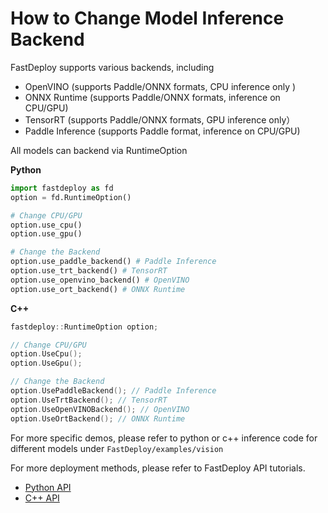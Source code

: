# How to Change Model Inference Backend

FastDeploy supports various backends, including

- OpenVINO (supports Paddle/ONNX formats, CPU inference only )
- ONNX Runtime (supports Paddle/ONNX formats, inference on CPU/GPU)
- TensorRT (supports Paddle/ONNX formats, GPU inference only）
- Paddle Inference (supports Paddle format, inference on CPU/GPU)

All models can backend via RuntimeOption


**Python**
```python
import fastdeploy as fd
option = fd.RuntimeOption()

# Change CPU/GPU
option.use_cpu()
option.use_gpu()

# Change the Backend
option.use_paddle_backend() # Paddle Inference
option.use_trt_backend() # TensorRT
option.use_openvino_backend() # OpenVINO
option.use_ort_backend() # ONNX Runtime

```

**C++**
```C++
fastdeploy::RuntimeOption option;

// Change CPU/GPU
option.UseCpu();
option.UseGpu();

// Change the Backend
option.UsePaddleBackend(); // Paddle Inference
option.UseTrtBackend(); // TensorRT
option.UseOpenVINOBackend(); // OpenVINO
option.UseOrtBackend(); // ONNX Runtime
```

For more specific demos, please refer to python or c++ inference code for different models under `FastDeploy/examples/vision`

For more deployment methods, please refer to FastDeploy API tutorials.

- [Python API]()
- [C++ API]()

